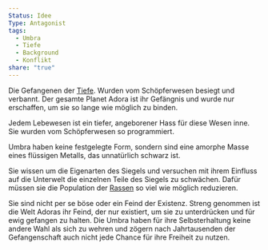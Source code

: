 ```yaml
---
Status: Idee
Type: Antagonist
tags:
  - Umbra
  - Tiefe
  - Background
  - Konflikt
share: "true"
---
```

Die Gefangenen der [Tiefe](../../../Orte/Biome/Tiefe.md). Wurden vom Schöpferwesen besiegt und verbannt. Der gesamte Planet Adora ist ihr Gefängnis und wurde nur erschaffen, um sie so lange wie möglich zu binden. 

Jedem Lebewesen ist ein tiefer, angeborener Hass für diese Wesen inne. Sie wurden vom Schöpferwesen so programmiert. 

Umbra haben keine festgelegte Form, sondern sind eine amorphe Masse eines flüssigen Metalls, das unnatürlich schwarz ist. 

Sie wissen um die Eigenarten des Siegels und versuchen mit ihrem Einfluss auf die Unterwelt die einzelnen Teile des Siegels zu schwächen. Dafür müssen sie die Population der [Rassen](../../../../../Rassen%20-%20Spezies.md) so viel wie möglich reduzieren. 

Sie sind nicht per se böse oder ein Feind der Existenz. Streng genommen ist die Welt Adoras ihr Feind, der nur existiert, um sie zu unterdrücken und für ewig gefangen zu halten. Die Umbra haben für ihre Selbsterhaltung keine andere Wahl als sich zu wehren und zögern nach Jahrtausenden der Gefangenschaft auch nicht jede Chance für ihre Freiheit zu nutzen. 

